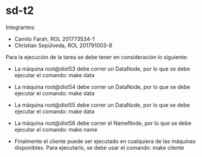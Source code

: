 # sd-t2
Integrantes:
- Camilo Farah, ROL 201773534-1
- Christian Sepúlveda, ROL 201791003-8

Para la ejecución de la tarea se debe tener en consideración lo siguiente:

- La máquina root@dist53 debe correr un DataNode, por lo que se debe ejecutar el comando:
    make data

- La máquina root@dist54 debe correr un DataNode, por lo que se debe ejecutar el comando:
    make data

- La máquina root@dist55 debe correr un DataNode, por lo que se debe ejecutar el comando:
    make data

- La máquina root@dist56 debe correr el NameNode, por lo que se debe ejecutar el comando:
    make name

- Finalmente el cliente puede ser ejecutado en cualquiera de las máquinas disponibles. Para ejecutarlo, se debe usar el comando:
    make cliente

